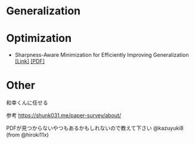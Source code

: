 # Generalization


# Optimization


- Sharpness-Aware Minimization for Efficiently Improving Generalization [[Link]](https://github.com/MLHPC/Papers/issues/51) [[PDF]](https://github.com/MLHPC/Papers/files/5452144/SAM_Foret%2B2020.pdf)
# Other

和幸くんに任せる

参考
https://shunk031.me/paper-survey/about/


PDFが見つからないやつもあるかもしれないので教えて下さい @kazuyuki8 (from @hiroki11x)
